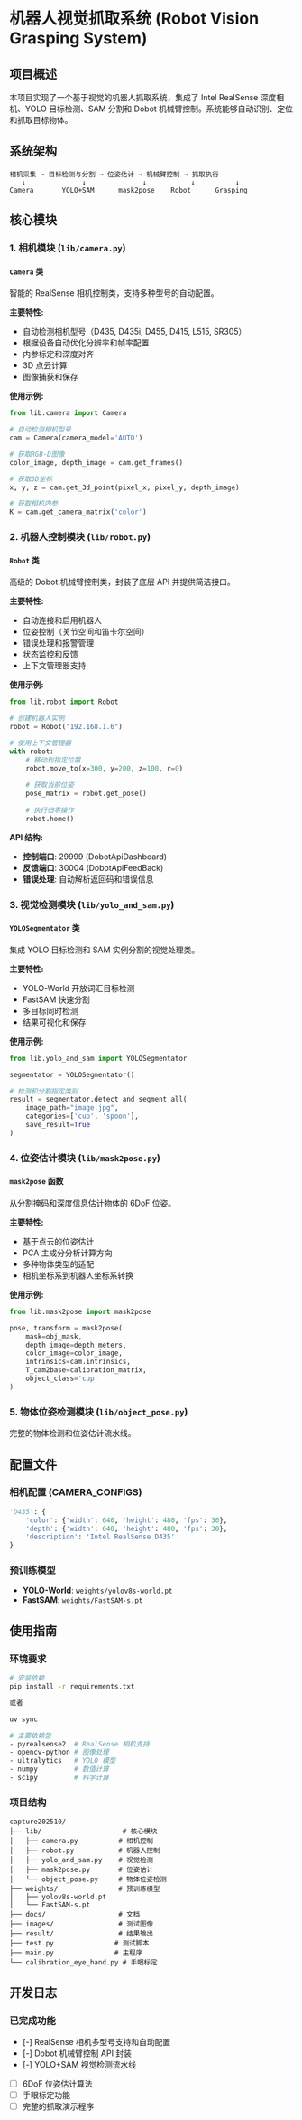 # 机器人视觉抓取系统 (Robot Vision Grasping System)

## 项目概述

本项目实现了一个基于视觉的机器人抓取系统，集成了 Intel RealSense 深度相机、YOLO 目标检测、SAM 分割和 Dobot 机械臂控制。系统能够自动识别、定位和抓取目标物体。

## 系统架构

```
相机采集 → 目标检测与分割 → 位姿估计 → 机械臂控制 → 抓取执行
   ↓              ↓              ↓           ↓          ↓
Camera       YOLO+SAM      mask2pose    Robot      Grasping
```

## 核心模块

### 1. 相机模块 (`lib/camera.py`)

#### `Camera` 类
智能的 RealSense 相机控制类，支持多种型号的自动配置。

**主要特性:**
- 自动检测相机型号（D435, D435i, D455, D415, L515, SR305）
- 根据设备自动优化分辨率和帧率配置
- 内参标定和深度对齐
- 3D 点云计算
- 图像捕获和保存

**使用示例:**
```python
from lib.camera import Camera

# 自动检测相机型号
cam = Camera(camera_model='AUTO')

# 获取RGB-D图像
color_image, depth_image = cam.get_frames()

# 获取3D坐标
x, y, z = cam.get_3d_point(pixel_x, pixel_y, depth_image)

# 获取相机内参
K = cam.get_camera_matrix('color')
```


### 2. 机器人控制模块 (`lib/robot.py`)

#### `Robot` 类
高级的 Dobot 机械臂控制类，封装了底层 API 并提供简洁接口。

**主要特性:**
- 自动连接和启用机器人
- 位姿控制（关节空间和笛卡尔空间）
- 错误处理和报警管理
- 状态监控和反馈
- 上下文管理器支持

**使用示例:**
```python
from lib.robot import Robot

# 创建机器人实例
robot = Robot("192.168.1.6")

# 使用上下文管理器
with robot:
    # 移动到指定位置
    robot.move_to(x=300, y=200, z=100, r=0)
    
    # 获取当前位姿
    pose_matrix = robot.get_pose()
    
    # 执行归零操作
    robot.home()
```

**API 结构:**
- **控制端口**: 29999 (DobotApiDashboard)
- **反馈端口**: 30004 (DobotApiFeedBack)
- **错误处理**: 自动解析返回码和错误信息

### 3. 视觉检测模块 (`lib/yolo_and_sam.py`)

#### `YOLOSegmentator` 类
集成 YOLO 目标检测和 SAM 实例分割的视觉处理类。

**主要特性:**
- YOLO-World 开放词汇目标检测
- FastSAM 快速分割
- 多目标同时检测
- 结果可视化和保存

**使用示例:**
```python
from lib.yolo_and_sam import YOLOSegmentator

segmentator = YOLOSegmentator()

# 检测和分割指定类别
result = segmentator.detect_and_segment_all(
    image_path="image.jpg",
    categories=['cup', 'spoon'],
    save_result=True
)
```

### 4. 位姿估计模块 (`lib/mask2pose.py`)

#### `mask2pose` 函数
从分割掩码和深度信息估计物体的 6DoF 位姿。

**主要特性:**
- 基于点云的位姿估计
- PCA 主成分分析计算方向
- 多种物体类型的适配
- 相机坐标系到机器人坐标系转换

**使用示例:**
```python
from lib.mask2pose import mask2pose

pose, transform = mask2pose(
    mask=obj_mask,
    depth_image=depth_meters,
    color_image=color_image,
    intrinsics=cam.intrinsics,
    T_cam2base=calibration_matrix,
    object_class='cup'
)
```

### 5. 物体位姿检测模块 (`lib/object_pose.py`)

完整的物体检测和位姿估计流水线。

## 配置文件

### 相机配置 (CAMERA_CONFIGS)
```python
'D435': {
    'color': {'width': 640, 'height': 480, 'fps': 30},
    'depth': {'width': 640, 'height': 480, 'fps': 30},
    'description': 'Intel RealSense D435'
}
```

### 预训练模型
- **YOLO-World**: `weights/yolov8s-world.pt`
- **FastSAM**: `weights/FastSAM-s.pt`

## 使用指南

### 环境要求
```bash
# 安装依赖
pip install -r requirements.txt

或者

uv sync

# 主要依赖包
- pyrealsense2  # RealSense 相机支持
- opencv-python # 图像处理
- ultralytics   # YOLO 模型
- numpy         # 数值计算
- scipy         # 科学计算
```

### 项目结构
```
capture202510/
├── lib/                    # 核心模块
│   ├── camera.py          # 相机控制
│   ├── robot.py           # 机器人控制
│   ├── yolo_and_sam.py    # 视觉检测
│   ├── mask2pose.py       # 位姿估计
│   └── object_pose.py     # 物体位姿检测
├── weights/               # 预训练模型
│   ├── yolov8s-world.pt
│   └── FastSAM-s.pt
├── docs/                  # 文档
├── images/                # 测试图像
├── result/                # 结果输出
├── test.py               # 测试脚本
├── main.py               # 主程序
└── calibration_eye_hand.py # 手眼标定
```


## 开发日志

### 已完成功能
- [-] RealSense 相机多型号支持和自动配置
- [-] Dobot 机械臂控制 API 封装
- [-] YOLO+SAM 视觉检测流水线
- [ ] 6DoF 位姿估计算法
- [ ] 手眼标定功能
- [ ] 完整的抓取演示程序